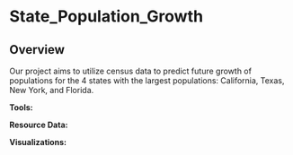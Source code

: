 # State_Population_Growth
## Overview
Our project aims to utilize census data to predict future growth of populations for the 4 states with the largest populations: California, Texas, New York, and Florida. 

**Tools:** 

**Resource Data:**

**Visualizations:**
